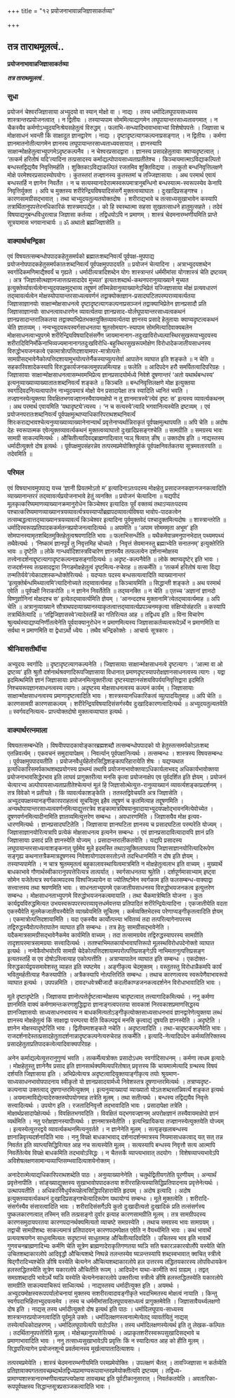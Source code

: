 +++
title = "१२ प्रयोजनाभावान्नजिज्ञासाकर्तव्या"

+++


## तत्र ताराथमूलत्वं..

**प्रयोजनाभावान्नजिज्ञासाकर्तव्या**

***तत्र ताराथमूलत्वं***..

### सुधा

प्रयोजनं चेश्वरजिज्ञासाया अभ्युदयो वा स्यान् मोक्षो वा । नाद्यः । तस्य धर्मादिलघूपायसाध्यस्य शास्त्रान्तरप्रयोजनत्वात् । न द्वितीयः । तस्याप्यपाम सोममित्याद्यागमेन लघूपायान्तरसाध्यतावगमात् । न चैकस्यैव कर्मणोऽभ्युदयनिःश्रेयसहेतुत्वं विरुद्धम् । फलाभि-सन्ध्यादिभावाभावाभ्यां विशेषोपपत्तेः । जिज्ञासा च मोक्षसाधनं भवन्ती किं साक्षादुत ज्ञानद्वारेण । नाद्यः । दृष्टादृष्टत्यागकल्पनाप्रसङ्गात् । न द्वितीयः । कर्मणा ज्ञानमातनोतीत्यागमेन ज्ञानस्य लघूपायान्तरसाध्यताध्यवसायात् । ज्ञानस्यापि साक्षान्मोक्षहेतुत्वाभ्युपगमेऽदृष्टकल्पनैव । न चेश्वरप्रसादद्वारा । ज्ञानस्य प्रसादहेतुतायाः क्वाप्यदृष्टत्वात् । ‘तत्कर्म हरितोषं यदि’त्यादिना तत्प्रसादस्य कर्माद्यल्पोपायसाध्यताप्रतीतेश्च । किञ्चायमात्माऽविद्याकल्पितो बन्धस्तद्विद्ययैव निवृत्तिमर्हति । शुक्तिकाऽविद्याकल्पितं रजतमिव शुक्तिविद्यया । तत्कुतो बन्धनिवृत्तिलक्षणे मोक्षे परमेश्वरप्रसादस्योपयोगः । कुतस्तरां तज्ज्ञानस्य कुतस्तमां च तज्जिज्ञासायाः । अथ परमार्थ एवायं बन्धस्तर्हि न ज्ञानेन निवर्तेत । न च सत्यस्यानादेरात्मस्वरूपमात्रानुबन्धिनो बन्धस्यात्म-स्वरूपस्येव केनापि निवृत्तिर्युक्ता । अपि च मुक्तस्य शरीरेन्द्रियविषयादिसंसर्गे मुक्तत्वव्याघातः । दुःखादिप्रसङ्गश्च । कारणसामग्रीसद्भावात् । तथा चाभ्युदयतुल्यतयोक्तदोषः । शरीराद्यभावे च तत्साध्यसुखाभावेन कस्यापि तत्रार्थितानुपपत्तेरनधिकारिकं शास्त्रमापद्येत । को हि स्वस्थात्मा सहसा सुखतत्साधने हातुमुत्सहते । तदेवं विषयाद्यनुबन्धविधुरत्वान्न जिज्ञासा कर्तव्या । तद्विधयोऽपि न प्रमाणम् । शास्त्रं चेदमनारम्भणीयमिति प्राप्ते सूत्रयामास भगवानाचार्यः ॥ ॐ अथातो ब्रह्मजिज्ञासेति ॥

### वाक्यार्थचन्द्रिका

एवं विषयतत्सम्बन्धोपपादकहेतुसमर्पको ब्रह्मातःशब्दनिवर्त्यं पूर्वपक्ष-मुपपाद्य प्रयोजनोपपादकहेतुसमर्पकातःशब्दनिवर्त्यं पूर्वपक्षमुपपादयति ॥ प्रयोजनं चेत्यादिना । अत्राभ्युदयशब्देन स्वर्गादिकमणिमाद्यैश्वर्यं च गृह्यते । धर्मादीत्यत्रादिशब्देन योगः शास्त्रान्तरं धर्ममीमांसा योगशास्त्रं चेति द्रष्टव्यम् । अत्र ‘जिज्ञासोत्थज्ञानजात्तत्प्रसादादेव मुच्यत’ इत्यतःशब्दार्थ-कथनपरानुव्याख्याने मुच्यत इत्युक्तेर्व्यावर्त्यत्वेनाभ्युदयपक्षमुद्भाव्य तद्दूषणं तस्मिन्नेवानुव्याख्यानेऽभिप्रेतं यज्जिज्ञासाया मोक्षं प्रत्यवधारणं तद्य्वावर्त्यत्वेन मोक्षस्योपायान्तरसाध्यत्ववर्णनं तद्वाक्योक्तज्ञान-प्रसादघटितपरम्पराव्यावर्त्यतया जिज्ञासाज्ञानयोः साक्षान्मोक्षसाधनत्वे दृष्टादृष्टत्यागकल्पनाप्रसञ्जनं तद्वाक्याभिप्रेतेन ज्ञानप्रसादौ प्रति जिज्ञासाज्ञानयोः साधनत्वावधारणेन व्यावर्त्यतया ज्ञानप्रसाद-योर्लघूपायान्तरसाध्यत्वकथनं ज्ञानप्रसादान्तरालिकतया तद्वाक्याभिप्रेतभक्तयुक्तिव्यावर्त्यतया ज्ञानस्य प्रसादे हेतुतायाः क्वाप्यदृष्टत्वकथनं चेति ज्ञातव्यम् । नन्वभ्युदयरूपस्वर्गसाधनतया श्रुतसोमयाग-स्यापाम सोममित्यादिवाक्यबलेन मोक्षसाधनत्वाभ्युपगमे शरीरेन्द्रियविषयादिसंसर्गेण जायमानानाग-तदुःखाविरोध्यल्पास्थिरसुखरूपाभ्युदयस्य शरीरादिविनिर्मोकेनाभिव्यज्यमानानागतदुःखविरोधि-बहुस्थिरसुखरूपमोक्षेण विरोधादेकजातीयसाधनस्य विरुद्धोभयजनकत्वे एकामात्रोत्पत्तिदशायामपर-मात्रोत्पत्तेः सामग्रीसद्भावेनैकोत्पत्तिदशायामुभयोत्पत्तेर्नैकस्याप्युत्पत्तेर्वा आपातेन व्याघात इति शङ्कते ॥ न चेति ॥ सहकारिवशादेकस्यापि विरुद्धकार्यजनकत्वमुपपन्नमित्याह ॥ फलेति ॥ आदिपदेन हरौ समर्पितत्वादिपरिग्रहः । जिज्ञासायाः साक्षान्मोक्षसाधनत्वासम्भवमभिप्रेत्य ज्ञानप्रसादयोर्मध्ये निवेशे दूषणान्तरं ‘अतो यथार्थबन्धस्य’ इत्यनुव्याख्याव्याख्यातातःशब्दनिवर्त्यं शङ्कते ॥ किञ्चति ॥ बन्धनिवृत्तिलक्षणे मोक्ष इत्युक्तया स्वर्गादिवदनित्यत्वापातेन नाभ्युदयमात्रं मोक्षो येन प्रसादापेक्षा तत्र स्यादिति ध्वनितं भवति । तज्ज्ञानस्येत्युक्तया विवक्षितभगवज्ज्ञानस्यैवायमाक्षेपो न तु ज्ञानमात्रस्ये‘त्येवं दृष्टः स’ इत्यस्य व्यावर्त्यकथनम् । अथ परमार्थ एवायमिति ‘यथादृष्ट्ये’त्यस्य । ‘न च सत्यस्ये’त्यादि भगवानित्यस्येति द्रष्टव्यम् । एवं प्रयोजनपरातःशब्दनिवर्त्यं पूर्वपक्षमुत्थाप्याधिकारिपराथशब्दनिवर्त्यं शिरःकराद्यभावश्चेत्यनुव्याख्याव्याख्यानेनान्यार्थं प्रवृत्तेनाप्यर्थान्निराकृतं पूर्वपक्षमुत्थापयति ॥ अपि चेति ॥ अदोषः देहः स्वरूपात्मक एवेत्युक्तव्यावर्त्यकथनं मुक्तत्वव्याघातो दुःखादिप्रसङ्गश्चेति ॥ सामग्रीति ॥ समग्रस्य भावः सामग्री साकल्यमित्यर्थः । औचितीत्यादिवद्ब्राह्मणादित्वात् प्यञ् षित्वात् ङीष् ॥ उक्तदोष इति ॥ नाद्यस्तस्य धर्मादीत्युक्तो दोष इत्यर्थः । पूर्वपक्षमुपसंहरन्नेव तत्परमप्रमेयोक्तिपूर्वकं पूर्वपक्षनिवर्तकतया सूत्रमवतारयति ॥ तदेवमिति ॥

### परिमल

एवं विषयाभावमुपपाद्य यच्च ‘ज्ञानी प्रियतमोऽतो म’ इत्यादिनाऽतःपदस्य मोक्षहेतु प्रसादजनकज्ञानजनकत्वादिति व्याख्यानान्तररं तद्य्वावर्त्यप्रयोजनाभावे हेतुं व्यनक्ति ॥ प्रयोजनं चेत्यादिना ॥ यद्यपीदं मूलकृत्करिष्यमाणव्याख्यानक्रमानुरोधेन किञ्चेश्वर इत्यादितः पूर्वं वक्तव्यं तथाऽप्यतःपदस्य पश्चात्करिष्यमाणव्याख्यानत्रयव्यावर्त्यत्रयस्याप्योंब्रह्मपदव्यावर्त्यविषया भावोप-पादकत्वेन तत्सम्बद्धत्वात्तद्य्वाख्यानत्रयव्यावर्त्यं किञ्चेश्वर इत्यादिना पूर्वमुक्तवेदं पश्चादुक्तमित्यदोषः ॥ शास्त्रान्तरेति ॥ धर्मादिस्वरूपप्रतिपादककर्मतन्त्रप्रयोजनत्वादित्यर्थः ॥ अपामेति ॥ ‘अपाम सोमममृता अभूम’ इति सोमपानस्यामृतशब्दितमुक्तिहेतुत्वश्रवणादिति भावः ॥ फलाभिसन्धीति ॥ यथैकमेवान्नमनुपानभेदात् पथ्यमपथ्यं तथैवेत्यर्थः । ‘निष्कामं ज्ञानपूर्वं तु निवृत्तमिह चोच्यते । निवृत्तं सेवमानस्तु ब्रह्माभ्येति सनातनम्’ इत्युक्तेरिति भावः ॥ दृष्टेति ॥ लोके गान्धर्वादिशास्त्रविचारेण ज्ञानस्यैव तत्फलत्वेन दर्शनान्मोक्षस्य तत्त्वेनादर्शनाद्दृष्टत्यागादृष्टकल्पनाप्रसङ्गादित्यर्थः ॥ अदृष्ट-कल्पनैवेति ॥ लोके क्वाप्यदृष्टेर् इति भावः । राजदर्शनस्य तत्प्रसादद्वारा निगडमोक्षहेतुत्वं दृष्टमित्य-रुचेराह ॥ तत्कर्मेति ॥ ‘तत्कर्म हरितोषं यत्सा विद्या तन्मतिर्यये’त्येकादशस्कन्धोक्तेरित्यर्थः । यदप्यतः पदस्य बन्धसत्यत्वादिति व्याख्यानान्तरं ‘इत्युक्तेर्बन्धमिथ्यात्वमि’त्यादिनोच्यते तद्य्वावर्त्यमाह ॥ किञ्चायमिति ॥ सिद्धान्ती शङ्कते ॥ अथ परमार्थ एवेति ॥ पूर्वपक्षी निराकरोति ॥ न ज्ञानेन निवर्तेतेति ॥ तद्य्वनक्ति ॥ न चेति ॥ एतच्च ‘अज्ञानां ज्ञानदो विष्णुर्ज्ञानिनां मोक्षदश्च स’ इत्येतद्य्वावर्त्यमिति ज्ञेयम् । ‘आनन्ददश्च मुक्तानामि’त्येतद्य्वावर्त्यमाह ॥ अपि चेति ॥ अत्रानुव्याख्याने सौत्राथपदव्याख्यानस्याकृतत्वात्तद्य्वावर्त्यप्रपञ्चनमकृत्वा संक्षिप्योसंहरति ॥ कस्यापि तत्रार्थितेत्यादि ॥ ‘तद्विजिज्ञासस्वे’त्यादेस्तर्हि का गतिरित्यत आह ॥ तद्विधय इति ॥ विना विचारेण श्रुत्यर्थस्याद्याप्यनिर्णीतत्वेनेति पूर्ववाक्यानुरोधेन न प्रमाणमित्यस्य जिज्ञासाकर्तव्यत्वरूपेऽर्थे न प्रमाणमिति वा सर्वथा न प्रमाणमिति वा द्वेधाऽर्थो ध्येयः । तथैव चन्द्रिकोक्तेः । आचार्यः सूत्रकारः ।

### श्रीनिवासतीर्थीया

अभ्युदयः स्वर्गादिः ॥ दृष्टादृष्टत्यागकल्पनेति । जिज्ञासायाः साक्षान्मोक्षसाधनत्वे दृष्टत्यागः । ‘आत्मा वा ओ द्रष्टव्य’ इति श्रुतौ दर्शनार्थश्रवणादिरूपजिज्ञासाया विधानात् प्रमाणदृष्टस्यापरोक्षज्ञानसाधनत्वस्य त्यागः । यद्वा इदमित्थमिति ज्ञानं जिज्ञासायाः प्रयोजनमित्युक्तरीत्या दृष्टस्याज्ञानसंशयविपर्ययनिवृत्तिद्वारा इदमिति निश्चयरूपज्ञानसाधनत्वस्य त्यागः। अदृष्टस्य मोक्षसाधनत्वस्य कल्पनं कार्यम् । जिज्ञासायाः साक्षान्मोक्षसाधनत्वस्य प्रमाणादृष्टत्वादिति भावः । शास्त्रस्यानधिकारिकत्वं व्युत्पादयितुमाह ॥ अपि चेति ॥ कारणसामग्री कारणसाकल्यम् । शरीरेन्द्रियविषयादिसंसर्गस्यैव दुःखादिकारणत्वादित्यर्थः ॥ अभ्युदयतुल्यतयेति ॥ स्वर्गवदनित्यत्व- प्राप्त्योक्तदोषो मुक्तत्वव्याघात इत्यर्थः ।

### वाक्यार्थरत्नमाला

विषयतत्सम्बन्धेति । विषयोेपपादकावोङ्कारब्रह्मशब्दौ तत्सम्बन्धोपपादको यो हेतुस्तत्समर्पकोऽतःशब्द एतन्निवर्त्यम् । एकवचनं समुदायापेक्षम् । निवर्त्यान् पूर्वपक्षानित्यर्थः । तत्सम्बन्धः । शास्त्रस्य विषयसम्बन्धः । पूर्वपक्षमुपपादयतीति । प्रयोजनवैधुर्यहेतोरसिद्धिशङ्कापरिहारायेति शेषः । यद्यप्यथात इत्यधिकारिसमर्पकाथशब्दप्रयोगस्य प्राथम्यं तथापि प्रयोजनाभावोक्तयाऽधिकार्यलाभवद् अधिकार्यभावोक्तया प्रयोजनाभावसिद्धेरभाव इति लाघवं प्रागुक्तरीत्या मनसि कृत्वा प्रयोजनाक्षेप एव पूर्वदर्शित इति ज्ञेयम् । प्रयोजनं चेत्यारभ्य अल्पोपायसाध्यताप्रतीतेश्चेत्यन्तं मूलं हि जिज्ञासोत्थेत्युत्त-रानुव्याख्यानं व्यावर्त्यशङ्काप्रदर्शनम् । तत्र विवेको न प्रतीयते । किं व्यावर्त्यकाशङ्केति । ततस्तद्विवेचयति अत्र जिज्ञासेति । अभ्युदयपक्षस्यानङ्गीकारपराहतत्वं सूचयितुम् इहैव तद्दूषणं च कृतमित्याह तद्दूषणमिति । अन्यथोपायान्तरसाध्यत्ववर्णनमित्याद्युत्तरत्रेव शङ्कामात्रविषयानुवादायाभ्युदयपक्षोद्भावनमित्येवोच्येत । दूषणवर्णनमित्यादीनामिति ज्ञातव्यमित्युत्तरेण सम्बन्धः । अवधारणमिति । जिज्ञासयैव मोक्ष इत्यव-धारणमित्यर्थः । ज्ञानप्रसादघटितेति । जिज्ञासाया ज्ञानघटिता ज्ञानस्य च प्रसादघटिता परम्परेति योज्यम् । जिज्ञासाज्ञानयोरित्यत्रापि प्रत्येकं मोक्षसाधनत्व इत्यनेन सम्बन्धः । एवं ज्ञानप्रसादावित्यादावपि ज्ञानं प्रति जिज्ञासायाः प्रसादं प्रति ज्ञानस्येति योज्यम् । प्रसादान्तरालीकतयेति । यद्यपि प्रसादस्य लघूपायान्तरसाध्यत्वाशङ्कनात् पूर्वमेव मूले इदमस्ति तथाऽप्युक्तिलाघवाय जिज्ञासाज्ञानयोरित्यादिरूपेण सङ्गृह्य कथनात्तत्रैकमात्रदूषणस्य निवेशायोगादवसरतोऽन्ते तदभिधानमिति न दोष इति ज्ञेयम् । तस्याप्यपामेति । न चात्र श्रुतममृतत्वं बहुकालावस्थायित्वमात्रमिति न मोक्षहेतुत्वलाभ इति वाच्यम् । मुख्यार्थे बाधकाभावे गौणार्थस्वीकारानुपपत्तेरित्यत्र तात्पर्यात् । स्वर्गसाधनतया श्रुतेति । दर्शपूर्णमासाभ्याम् इष्ट्वा सोमेन यजेतेत्यत्र स्वर्गकामपदस्य विश्वजिन्न्यायेन वा ज्योतिष्टोमेन स्वर्गकाम इति फलसम्बन्ध-वाक्याद्वा सत्त्वात्तस्य तथा श्रवणमिति भावः । साधनताभ्युपगमे एकजातीयसाधनस्य विरुद्धोभयजनकत्व इत्युत्तरेण सम्बन्धः । मोक्षसाधनताभ्युपगमे विरुद्धोभयजनकत्वमायाति । तथा चैकमात्रेष्विति योजना । कुतः कार्यद्वयविरुद्धमित्यत उभयस्वरूपपरस्परव्यावृत्तधर्मवत्तया प्रतिपादितं शरीरेन्द्रियेत्यादिना । एकजातीयेति वदता एकस्यैवेति मूलमेकजातीयस्यैवेति व्याख्येयमिति सूचितम् । कर्मव्यक्तिभेदस्य परेणाप्यङ्गीकृतत्वादिति ज्ञेयम् । एकमात्रोत्पत्तिदशायामिति । यदा एकस्यैव कार्योत्पत्त्या भवितव्यं तदा तत्परित्यागेनापरस्य तद्विरुद्धस्यैवोत्पत्तेरापातेन व्याघात इति सम्बन्धः । तत्र हेतुः सामग्रीसद्भावेनेति । यदैकमात्रसामग्रीसद्भावेनैकमेव कार्यमिति वाच्यम् । तदा तत्सामग्रयेव तद्विरुद्धस्यापरस्य सामग्रीति तादृशापरमात्रसामग्रयाः सत्त्वादित्यर्थः । ततश्चाभिमतकार्याभावापत्तिरूपो मूलस्थविरोधपदेनोक्तो व्याघात इत्यर्थः । नन्वेकैवोभयोरपि सामग्री चेदेकोत्पत्तिदशायामपरोत्पत्तिप्रसङ्गेऽपि नाभिमतानुत्पत्तिप्रसङ्ग इत्यतस्तर्हि स एव दोषोऽस्त्वित्याह एकोत्पत्तीति । अत्राप्यापातेन व्याघात इति सम्बन्धः । एकदोक्त-विरुद्धकार्यद्वयसमावेशस्तु व्याहत इति स्पष्टमेव । अङ्गीकृत्य चेदमुक्तम् । वस्तुतस्तु विरोधान्नैकमपि कार्यं भवितुमर्हतीत्याह नैकस्यापीति । अत्रैकस्यापि नोत्पत्तिरिति सम्बन्धः । तथाच कारणत्वस्य स्वरूपेणैवाभावरूपो व्याघात इत्यर्थः । उपपन्नमिति । दावदग्धवेत्रबीजादौ कदलीकाण्डजनकत्वदर्शनेन विरोधाभावादिति भावः ।

मूले दृष्टादृष्टेति । जिज्ञासया ज्ञानोत्पत्तेर्दृष्टत्वान्मोक्षस्य चादृष्टत्वात् तत्त्यागादिकमित्यर्थः । ननु कर्मणा ज्ञानमिति वाक्यं कर्मणामन्तःकरणशुद्धिद्वारा ज्ञानाङ्गत्वपरतया सावकाशं निरवकाशप्रमाणसिद्धस्य ज्ञानजिज्ञासयोः साध्यसाधनभावस्य न बाधकमित्यतोऽङ्गीकृत्योक्तसाध्यसाधनभावं ज्ञानद्वारेणेत्युक्तया लब्धं ज्ञानस्य मोक्षहेतुत्वं किं साक्षाद्वा परम्परया वेति विकल्पद्वयं मनसि कृत्वाद्यं दूषयति ज्ञानस्येति । अदृष्टेति । ज्ञानेन मोक्षस्यादृष्टेरिति भावः । द्वितीयमाशङ्कते नचेति । अदृष्टत्वादिति । तथा-चादृष्टकल्पनैवेति भावः । राजदर्शनादेस्तत्प्रसादहेतुतादर्शनान्नादृष्टकल्पनेत्यरुचेराह तत्कर्मेति । इत्यादि-नेत्यादिपदेन कर्मव्यतिरिक्तस्य प्रसादहेतुताप्रतिपादकत्वेत्यादिवाक्यपरिग्रहः ।

अनेन कर्माद्यल्पेत्युत्तरानुगुण्यं भवति । तत्कर्मेत्यत्रोक्तः प्रसादोऽधमः स्वर्गादिसाधनम् । कर्मणा त्वधम इत्यादेः । मोक्षहेतुस्तु ज्ञानेनैव प्रसाद इति ज्ञानसार्थक्यमित्यपरितोषात् प्रवृत्तस्य किं चायमात्मेत्यादि ग्रन्थस्य विषयं दर्शयति जिज्ञासाया इति । अभिप्रेत्येत्यत्र अदृष्टत्वादियुक्तयाङ्गीकृत्य तयोः श्रूयमाण-साध्यसाधनभावोपपादनाय स्वीकृतो यो ज्ञानप्रसादयार्मध्ये निवेशस्तत्र दूषणान्तरमित्यर्थः । तत्राप्यदृष्ट-कल्पनाया उक्तत्वाद् दूषणान्तरमित्युक्तम् । इत्यनुव्याख्यायां व्याख्यातो योऽतःशब्दस्तन्निवर्त्यं शङ्कत इत्यर्थः । अयमात्माविद्येत्यादेरुक्तस्योपयोगमाह तत्रेति मूलम् । तथा सतीत्यर्थः । बन्धस्य तद्विद्ययैव निवृत्तेः सत्त्वादित्यर्थः । उपयोग इति । रजतादिनिवृत्तौ तदभावादिति भावः । प्रसादापेक्षा तत्रेति । मोक्षार्थप्रसादापेक्षेत्यर्थः । विवक्षितभगवदिति । विवक्षितं यद्भगवज्ज्ञानम् अपरोक्षज्ञानं तस्यैवायमाक्षेपो ज्ञानं व्यर्थमिति । नतु परोक्षज्ञानस्यापीत्यर्थः । ज्ञानमात्रस्येतीति । इत्यभिप्रायिकया तज्ज्ञानस्येत्युक्तयेति योज्यम् । इत्यस्येत्युत्तरद्वये व्यावर्त्यकथनमित्यनुवर्तते । न ज्ञानेनेति मूलम् । सत्यृङ्खलाबन्धस्य ज्ञानान्निवृत्त्यदर्शनादिति भावः । ननु विपक्षे बाधकाभावाद् दर्शनादर्शनमात्रस्य नियमासाधकत्वाद् यत् सत् तन्न निवर्तत इति व्याप्त्यसिद्धिरित्यत आह नच सत्यस्येति मूलम् । सत्यस्यापि बन्धस्य निवृत्तौ सत्य आत्मापि निवर्तेतेत्येव विपक्षे बाधकमिति तदभावोऽसिद्धः । न चैतत्तर्के व्याप्त्यभावात् तदयोगः । विशेषव्याप्त्यभावेऽपि अविशेषलक्षणसामान्यव्याप्तिसम्भवादित्याशयेनोक्तम् ।

अनादेरात्मेत्याद्यधिकारिपराथशब्देति पाठः । अनुव्याख्यानेनेति । चतुर्थद्वितीयगतेति पूरणीयम् । अन्यार्थं प्रवृत्तेनापीति । सांङ्ख्याद्युक्तस्य सुखाभावोपपादकतया शरीरराहित्यस्यासिद्धिप्रतिपादनाय प्रवृत्तेनेत्यर्थः । उत्थापयतीति । अधिकारिवैधुर्यरूपहेत्वसिद्धिपरिहारायेति हृदयम् । अदोष इत्यादि । अदोष इत्युक्तव्यावर्त्यकथनं दुःखादिप्रसङ्गश्चेत्यादिरूपेण यथायोग्यं सम्बन्धः । मूले मुक्तत्वेति । शरीरादि-संसर्गस्यैव संसारत्वादिति भावः । शरीरादिसंसर्गेऽपि कुतो दुःखादीत्यतो दुःखादिकं प्रति तत्संसर्गस्य पुष्कलकारणत्वात् तस्मिन् सति तत्प्रसङ्गो दुर्वार इत्याह कारणसामग्रीति मूलम् । तत्र सामग्रीपदस्य कारणसमुदायपरतया कारणपदानर्थक्यमित्यतो व्याचष्टे समग्रस्येति । तथाच समग्रस्य भावः सामग्रयम् । तद्वाची सामग्रीशब्दः साकल्यमात्रं प्रतिपादयन् कारणपदमपेक्षत एवेति न वैयर्थ्यमिति भावः । कथं भावार्थे प्रत्ययाश्रयणेन साधुत्वमित्यतः सदृष्टान्तं साधुतामाह औचितीत्यादिवदिति । उचितस्य भाव इति भावार्थे गुणवचनब्राह्मणादिभ्यः कर्मणि चेति सूत्रेण ब्राह्मणादेराकृतिगणतया ष्यञि सति षकारञकारयोर्लोपे यस्येति चेति उचितशब्दाकारलोपे आदिवृद्धौ औचित्यशब्दे निष्पन्ने तलन्तस्येव ष्यञन्तस्यापि शब्दस्वभावात् क्वचित् स्त्रीत्वे षिद्गौरादिभ्यश्चेति ङीषि यस्येति चेत्यनेन औचित्यशब्दाकारलोपे हल उत्तरस्य तद्धितयकारस्य लोपविधायकेन हलस्तद्धितस्येति सूत्रेण यकारलोपे औचितीति रूपम् । आदिपदेन याथा-कामीति रूपं ग्राह्यम् । तद्वत् समग्रशब्दादपि भावेऽर्थे ष्यञि यस्येति चेत्यनेनाकारलोपे उक्तरीत्या स्त्रीत्वे ङीषि हलस्तद्धितस्येति
यकारलोपे सामग्रीति साकल्यवाचिरूपं साध्वित्यर्थः । नाद्यस्तस्य धर्मादीत्युक्त इति । अयमर्थः । अभ्युदयमोक्षस्वरूपपर्यालोचनायां मुक्तस्य सशरीरत्वादावङ्गीकृते भवदभिमतस्य मोक्षत्वं नायाति । किन्तु स्वर्गपदाभिहिताभ्युदयत्वमेव । तस्य च धर्ममीमांसादिलघूपायसाध्यत्वं प्रागुक्तमेवेति । जिज्ञासावैयर्थ्यलक्षणो दोष इति । नाद्यस् तस्य धर्मादीत्युक्तो दोष इत्यर्थ इति पाठः । धर्मादिलघूपाय-साध्यस्य शास्त्रान्तरप्रयोजनत्वादिति पूर्वमूले उक्तेः । धर्मादिलक्षणस्त्वनात्मेत्येतद् व्यावर्तयितुं नाद्यस् तस्येत्यधिकोदाहरणम् । धर्मादिलघूपायेत्यपि पाठोऽस्ति । तस्य धर्मादिलक्षणस्येत्यर्थ इति तु लेखक-कल्पितः । तदर्थितानुपपत्तेरिति मूलम् । मोक्षेच्छानुपपत्तेरित्यर्थः । अप्राकृतशरीरस्वरूपसुखादिसद्भावे च प्रमाणाभावादिति भावः । ननु तत्साध्यसुखाभावेऽपि प्रवृत्तिः किं न स्यादित्यत आह को हीति मूलम् । सिद्धपरित्यागेन प्रयोजनशून्ये प्रवर्तमानस्य मूर्खत्वापातादित्याशयः ।

तत्परमप्रमेयेति । शास्त्रं चेदमनारम्भणीयमिति परमप्रमेयोक्तिः । उपलक्षणं चैतत् । तावज्जिज्ञासा न कर्तव्येति प्रतिज्ञावाक्यगततावच्छब्दार्थतद्विध्यप्रामाण्यरूपावान्तरप्रमेयोक्तीत्यपि द्रष्टव्यम् । तद्विध्य-प्रामाण्यशास्त्रानारम्भणीयत्वप्राप्त्यपेक्षया तावच्छब्द इति पूर्वटीकानुसारात् । निवर्तकतयेति । अवतारिका-रूपपूर्वपक्षस्य सिद्धान्तसूत्रप्रसञ्जकत्वादिति भावः ।

